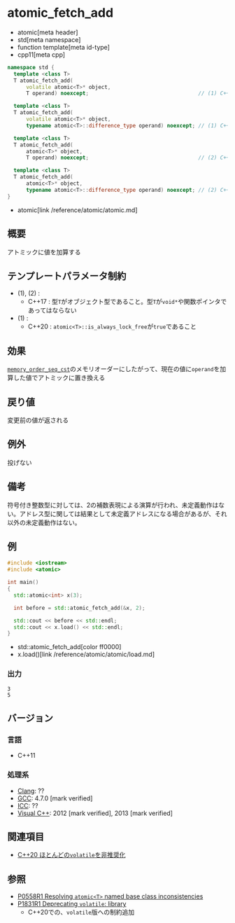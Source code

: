 # atomic_fetch_add
* atomic[meta header]
* std[meta namespace]
* function template[meta id-type]
* cpp11[meta cpp]

```cpp
namespace std {
  template <class T>
  T atomic_fetch_add(
      volatile atomic<T>* object,
      T operand) noexcept;                                   // (1) C++11

  template <class T>
  T atomic_fetch_add(
      volatile atomic<T>* object,
      typename atomic<T>::difference_type operand) noexcept; // (1) C++17

  template <class T>
  T atomic_fetch_add(
      atomic<T>* object,
      T operand) noexcept;                                   // (2) C++11

  template <class T>
  T atomic_fetch_add(
      atomic<T>* object,
      typename atomic<T>::difference_type operand) noexcept; // (2) C++17
}
```
* atomic[link /reference/atomic/atomic.md]


## 概要
アトミックに値を加算する


## テンプレートパラメータ制約
- (1), (2) :
    - C++17 : 型`T`がオブジェクト型であること。型`T`が`void*`や関数ポインタであってはならない
- (1) :
    - C++20 : `atomic<T>::is_always_lock_free`が`true`であること


## 効果
[`memory_order_seq_cst`](memory_order.md)のメモリオーダーにしたがって、現在の値に`operand`を加算した値でアトミックに置き換える


## 戻り値
変更前の値が返される


## 例外
投げない


## 備考
符号付き整数型に対しては、2の補数表現による演算が行われ、未定義動作はない。アドレス型に関しては結果として未定義アドレスになる場合があるが、それ以外の未定義動作はない。


## 例
```cpp example
#include <iostream>
#include <atomic>

int main()
{
  std::atomic<int> x(3);

  int before = std::atomic_fetch_add(&x, 2);

  std::cout << before << std::endl;
  std::cout << x.load() << std::endl;
}
```
* std::atomic_fetch_add[color ff0000]
* x.load()[link /reference/atomic/atomic/load.md]

### 出力
```
3
5
```


## バージョン
### 言語
- C++11


### 処理系
- [Clang](/implementation.md#clang): ??
- [GCC](/implementation.md#gcc): 4.7.0 [mark verified]
- [ICC](/implementation.md#icc): ??
- [Visual C++](/implementation.md#visual_cpp): 2012 [mark verified], 2013 [mark verified]


## 関連項目
- [C++20 ほとんどの`volatile`を非推奨化](/lang/cpp20/deprecating_volatile.md)


## 参照
- [P0558R1 Resolving `atomic<T>` named base class inconsistencies](http://www.open-std.org/jtc1/sc22/wg21/docs/papers/2017/p0558r1.pdf)
- [P1831R1 Deprecating `volatile`: library](http://www.open-std.org/jtc1/sc22/wg21/docs/papers/2020/p1831r1.html)
    - C++20での、`volatile`版への制約追加
